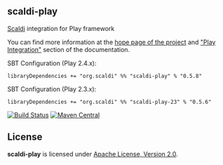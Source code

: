 ## scaldi-play

[Scaldi](http://scaldi.org) integration for Play framework

You can find more information at the [hope page of the project](http://scaldi.org) and ["Play Integration"](http://scaldi.org/learn/#play-integration) section of the documentation.

SBT Configuration (Play 2.4.x):

    libraryDependencies += "org.scaldi" %% "scaldi-play" % "0.5.8"

SBT Configuration (Play 2.3.x):

    libraryDependencies += "org.scaldi" %% "scaldi-play-23" % "0.5.6"

[![Build Status](https://travis-ci.org/scaldi/scaldi-play.png)](https://travis-ci.org/scaldi/scaldi-play) [![Maven Central](https://maven-badges.herokuapp.com/maven-central/org.scaldi/scaldi-play_2.11/badge.svg)](https://maven-badges.herokuapp.com/maven-central/org.scaldi/scaldi-play_2.11)

## License

**scaldi-play** is licensed under [Apache License, Version 2.0](http://www.apache.org/licenses/LICENSE-2.0).